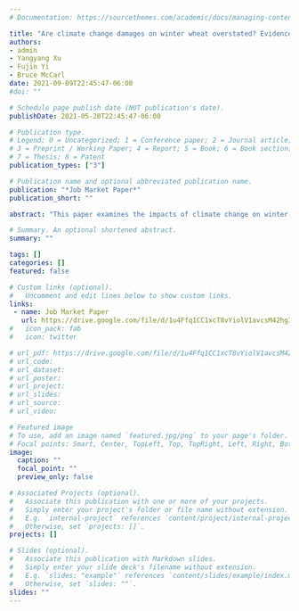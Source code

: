 ```yaml
---
# Documentation: https://sourcethemes.com/academic/docs/managing-content/

title: "Are climate change damages on winter wheat overstated? Evidence from China"
authors:
- admin
- Yangyang Xu
- Fujin Yi
- Bruce McCarl
date: 2021-09-09T22:45:47-06:00
#doi: ""

# Schedule page publish date (NOT publication's date).
publishDate: 2021-05-20T22:45:47-06:00

# Publication type.
# Legend: 0 = Uncategorized; 1 = Conference paper; 2 = Journal article;
# 3 = Preprint / Working Paper; 4 = Report; 5 = Book; 6 = Book section;
# 7 = Thesis; 8 = Patent
publication_types: ["3"]

# Publication name and optional abbreviated publication name.
publication: "*Job Market Paper*"
publication_short: ""

abstract: "This paper examines the impacts of climate change on winter wheat, one of the most widely planted crops, using Chinese data. We examine potentially differential climatic impacts depending on crop growth stage as it progresses throughout the year. We find that heat in the fall and freezing days in the spring are the most significant drivers of yield reductions. Our findings suggest that reductions in the number of freezing days have strong implications for winter wheat yields. From a long-run perspective, we find a 0.4% yield gain under projected climate change when we look at benefits from reductions in freezing days as opposed to a 4.1% yield reduction when freezing days are omitted. We also find adaptation effects could possibly reverse the sign of climate impacts on winter wheat, i.e. future yield projections using long-run impacts show small yield gains ranging from 0.4%-3%, whereas projections with short-run impacts indicate yield reductions of 1.1%-7%. "

# Summary. An optional shortened abstract.
summary: ""

tags: []
categories: []
featured: false

# Custom links (optional).
#   Uncomment and edit lines below to show custom links.
links:
 - name: Job Market Paper
   url: https://drive.google.com/file/d/1u4Ffq1CC1xcT8vYiolV1avcsM42hg3Mg/view?usp=sharing 
#   icon_pack: fab
#   icon: twitter

# url_pdf: https://drive.google.com/file/d/1u4Ffq1CC1xcT8vYiolV1avcsM42hg3Mg/view?usp=sharing
# url_code:
# url_dataset:
# url_poster:
# url_project:
# url_slides:
# url_source:
# url_video:

# Featured image
# To use, add an image named `featured.jpg/png` to your page's folder. 
# Focal points: Smart, Center, TopLeft, Top, TopRight, Left, Right, BottomLeft, Bottom, BottomRight.
image:
  caption: ""
  focal_point: ""
  preview_only: false

# Associated Projects (optional).
#   Associate this publication with one or more of your projects.
#   Simply enter your project's folder or file name without extension.
#   E.g. `internal-project` references `content/project/internal-project/index.md`.
#   Otherwise, set `projects: []`.
projects: []

# Slides (optional).
#   Associate this publication with Markdown slides.
#   Simply enter your slide deck's filename without extension.
#   E.g. `slides: "example"` references `content/slides/example/index.md`.
#   Otherwise, set `slides: ""`.
slides: ""
---
```

